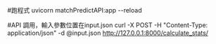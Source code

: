 #跑程式
uvicorn matchPredictAPI:app --reload

#API 調用，輸入參數位置在input.json
curl -X POST -H "Content-Type: application/json" -d @input.json http://127.0.0.1:8000/calculate_stats/